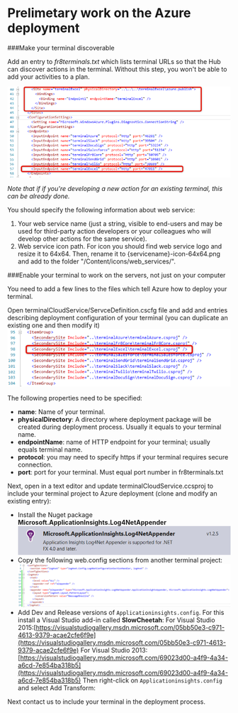 # Prelimetary work on the Azure deployment

###Make your terminal discoverable

Add an entry to *fr8terminals.txt* which lists terminal URLs so that the Hub can discover actions in the terminal. Without this step, you won't be able to add your activities to a plan.
 
![](../../../Docs/img/TerminalDeveloping-DeployingToAzure.md-1.png)

*Note that if if you're developing a new action for an existing terminal, this can be already done.*

You should specify the following information about web service: 

1. Your web service name (just a string, visible to end-users and may be used for third-party action developers or your colleagues who will develop other actions for the same service).
2. Web service icon path. For icon you should find web service logo and resize it to 64x64. Then, rename it to {servicename}-icon-64x64.png and add to the folder "/Content/icons/web_services/".

###Enable your terminal to work on the servers, not just on your computer

You need to add a few lines to the files which tell Azure how to deploy your terminal.

Open terminalCloudService/ServceDefinition.cscfg file and add <Site> and <InputEndpoint> entries describing deployment configuration of your terminal (you can duplicate an existing one and then modify it)
![](../../../Docs/img/TerminalDeveloping-DeployingToAzure.md-2.png)

The following properties need to be specified:
- **name**: Name of your terminal. 
-  **physicalDirectory**: A directory where deployment package will be created during deployment process. Usually it equals to your terminal name. 
-  **endpointName**: name of HTTP endpoint for your terminal; usually equals terminal name. 
-  **protocol**: you may need to specify https if your terminal requires secure connection. 
-  **port**: port for your terminal. Must equal port number in fr8terminals.txt


 Next, open in a text editor and update terminalCloudService.ccsproj to include your terminal project to Azure deployment (clone and modify an existing entry):
 - Install the Nuget package **Microsoft.ApplicationInsights.Log4NetAppender**
 ![](../../../Docs/img/TerminalDeveloping-DeployingToAzure.md-3.png)
 - Copy the following web.config sections from another terminal project:  
  ![](../../../Docs/img/TerminalDeveloping-DeployingToAzure.md-4.png)
 -  Add Dev and Release versions of `Applicationinsights.config`. For this install a Visual Studio add-in called **SlowCheetah**:
For Visual Studio 2015:[https://visualstudiogallery.msdn.microsoft.com/05bb50e3-c971-4613-9379-acae2cfe6f9e](https://visualstudiogallery.msdn.microsoft.com/05bb50e3-c971-4613-9379-acae2cfe6f9e)
For Visual Studio 2013: [https://visualstudiogallery.msdn.microsoft.com/69023d00-a4f9-4a34-a6cd-7e854ba318b5](https://visualstudiogallery.msdn.microsoft.com/69023d00-a4f9-4a34-a6cd-7e854ba318b5)
Then right-click on `Applicationinsights.config` and select Add Transform:
 
Next contact us to include your terminal in the deployment process.